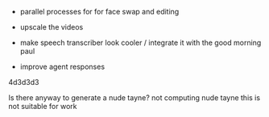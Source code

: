 - parallel processes for for face swap and editing
- upscale the videos

- make speech transcriber look cooler / integrate it with the good morning paul
- improve agent responses

4d3d3d3

Is there anyway to generate a nude tayne?
not computing
nude tayne
this is not suitable for work
